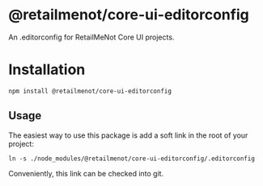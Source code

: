 # @retailmenot/core-ui-editorconfig

An .editorconfig for RetailMeNot Core UI projects.

# Installation

```
npm install @retailmenot/core-ui-editorconfig
```

## Usage

The easiest way to use this package is add a soft link in the root of your
project:

```
ln -s ./node_modules/@retailmenot/core-ui-editorconfig/.editorconfig
```

Conveniently, this link can be checked into git.

